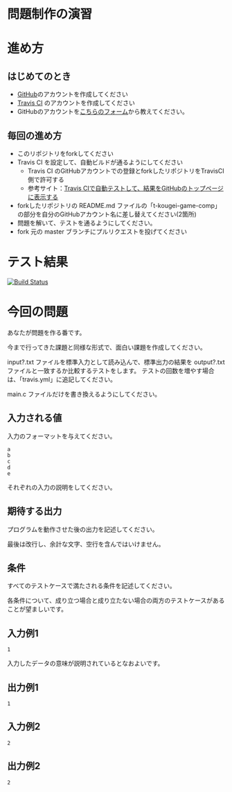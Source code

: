 # 問題制作の演習

# 進め方
## はじめてのとき
* [GitHub](https://github.com/)のアカウントを作成してください
* [Travis CI](https://travis-ci.com/) のアカウントを作成してください
* GitHubのアカウントを[こちらのフォーム](https://goo.gl/forms/anAdoxqPKVt8sJGZ2)から教えてください。
## 毎回の進め方
* このリポジトリをforkしてください
* Travis CI を設定して、自動ビルドが通るようにしてください
   * Travis CI のGitHubアカウントでの登録とforkしたリポジトリをTravisCI側で許可する
   * 参考サイト：[Travis CIで自動テストして、結果をGitHubのトップページに表示する](https://qiita.com/hoshimado/items/4090d8e64beb8a7f95e1)
* forkしたリポジトリの README.md ファイルの「t-kougei-game-comp」の部分を自分のGitHubアカウント名に差し替えてください(2箇所)
* 問題を解いて、テストを通るようにしてください。
* fork 元の master ブランチにプルリクエストを投げてください

# テスト結果

[![Build Status](https://travis-ci.com/t-kougei-game-comp/15_create.svg?branch=master)](https://travis-ci.com/t-kougei-game-comp/15_create)

# 今回の問題

あなたが問題を作る番です。

今まで行ってきた課題と同様な形式で、面白い課題を作成してください。

input?.txt ファイルを標準入力として読み込んで、標準出力の結果を output?.txt ファイルと一致するか比較するテストをします。
テストの回数を増やす場合は、「travis.yml」に追記してください。

main.c ファイルだけを書き換えるようにしてください。

## 入力される値
入力のフォーマットを与えてください。
~~~
a
b
c
d
e
~~~
それぞれの入力の説明をしてください。

## 期待する出力

プログラムを動作させた後の出力を記述してください。

最後は改行し、余計な文字、空行を含んではいけません。

## 条件
すべてのテストケースで満たされる条件を記述してください。

各条件について、成り立つ場合と成り立たない場合の両方のテストケースがあることが望ましいです。

## 入力例1
~~~
1
~~~
入力したデータの意味が説明されているとなおよいです。

## 出力例1
~~~
1
~~~

## 入力例2
~~~
2
~~~

## 出力例2
~~~
2
~~~
